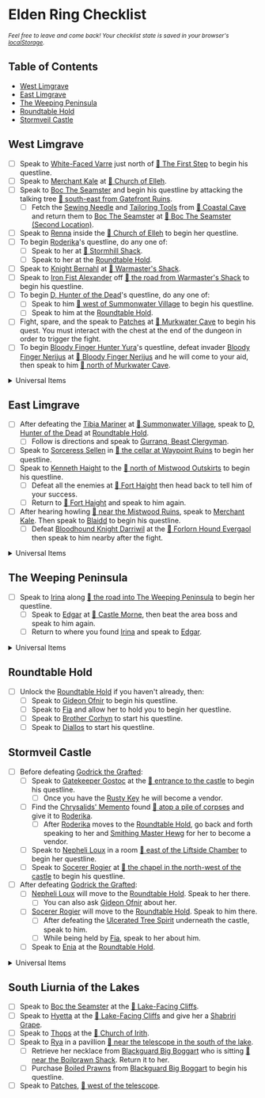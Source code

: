 # Elden Ring Checklist
<sup>*Feel free to leave and come back! Your checklist state is saved in your browser's [localStorage](https://javascript.info/localstorage).*</sup>

## Table of Contents
- [West Limgrave](#west-limgrave)
- [East Limgrave](#east-limgrave)
- [The Weeping Peninsula](#the-weeping-peninsula)
- [Roundtable Hold](#roundtable-hold)
- [Stormveil Castle](#stormveil-castle)

## West Limgrave

- [ ] Speak to [White-Faced Varre](https://eldenring.wiki.fextralife.com/White-Faced+Varre) just north of [📍 The First Step](https://eldenring.wiki.fextralife.com/Interactive+Map?id=457&lat=-195.257812&lng=100.316924&zoom=8&code=mapA) to begin his questline.
- [ ] Speak to [Merchant Kale](https://eldenring.wiki.fextralife.com/Merchant+Kale) at [📍 Church of Elleh](https://eldenring.wiki.fextralife.com/Interactive+Map?id=355&lat=-192.460937&lng=100.200443&zoom=8&code=mapA).
- [ ] Speak to [Boc The Seamster](https://eldenring.wiki.fextralife.com/Boc+the+Seamster) and begin his questline by attacking the talking tree [📍 south-east from Gatefront Ruins](https://eldenring.wiki.fextralife.com/Interactive+Map?id=367&lat=-188.351562&lng=107.571681&zoom=8&code=mapA).
  - [ ] Fetch the [Sewing Needle](https://eldenring.wiki.fextralife.com/Sewing+Needle) and [Tailoring Tools](https://eldenring.wiki.fextralife.com/Tailoring+Tools) from [📍 Coastal Cave](https://eldenring.wiki.fextralife.com/Interactive+Map?id=38&lat=-195.170313&lng=96.059086&zoom=8&code=mapA) and return them to [Boc The Seamster](https://eldenring.wiki.fextralife.com/Boc+the+Seamster) at [📍 Boc The Seamster (Second Location)](https://eldenring.wiki.fextralife.com/Interactive+Map?id=373&lat=-194.5&lng=96.684138&zoom=8&code=mapA).
- [ ] Speak to [Renna](https://eldenring.wiki.fextralife.com/Renna) inside the [📍 Church of Elleh](https://eldenring.wiki.fextralife.com/Interactive+Map?id=355&lat=-192.460937&lng=100.200443&zoom=8&code=mapA) to begin her questline.
- [ ] To begin [Roderika](https://eldenring.wiki.fextralife.com/Roderika)'s questline, do any one of:
  - [ ] Speak to her at [📍 Stormhill Shack](https://eldenring.wiki.fextralife.com/Interactive+Map?id=29&lat=-181.195312&lng=95.699559&zoom=8&code=mapA).
  - [ ] Speak to her at the [Roundtable Hold](https://eldenring.wiki.fextralife.com/Roundtable+Hold).
- [ ] Speak to [Knight Bernahl](https://eldenring.wiki.fextralife.com/Knight+Bernahl) at [📍 Warmaster's Shack](https://eldenring.wiki.fextralife.com/Interactive+Map?id=1216&lat=-179.7&lng=101.5&zoom=8&code=mapA).
- [ ] Speak to [Iron Fist Alexander](https://eldenring.wiki.fextralife.com/Iron+Fist+Alexander) off [📍 the road from Warmaster's Shack](https://eldenring.wiki.fextralife.com/Interactive+Map?id=772&lat=-175.859375&lng=107.059972&zoom=8&code=mapA) to begin his questline.
- [ ] To begin [D, Hunter of the Dead](https://eldenring.wiki.fextralife.com/D+Beholder+of+Death)'s questline, do any one of:
  - [ ] Speak to him [📍 west of Summonwater Village](https://eldenring.wiki.fextralife.com/Interactive+Map?id=962&lat=-175.21875&lng=113.59036&zoom=8&code=mapA) to begin his questline.
  - [ ] Speak to him at the [Roundtable Hold](https://eldenring.wiki.fextralife.com/Roundtable+Hold).
- [ ] Fight, spare, and the speak to [Patches](https://eldenring.wiki.fextralife.com/Patches) at [📍 Murkwater Cave](https://eldenring.wiki.fextralife.com/Interactive+Map?id=1218&lat=-186.34&lng=109.36&zoom=8&code=mapA) to begin his quest. You must interact with the chest at the end of the dungeon in order to trigger the fight.
- [ ] To begin [Bloody Finger Hunter Yura](https://eldenring.wiki.fextralife.com/Bloody+Finger+Hunter+Yura)'s questline, defeat invader [Bloody Finger Nerijus](https://eldenring.wiki.fextralife.com/Bloody+Finger+Nerijus) at [📍 Bloody Finger Nerijus](https://eldenring.wiki.fextralife.com/Interactive+Map?id=1215&lat=-187.29&lng=110.082&zoom=8&code=mapA) and he will come to your aid, then speak to him [📍 north of Murkwater Cave](https://eldenring.wiki.fextralife.com/Interactive+Map?id=5918&lat=-182.164062&lng=110.970145&zoom=8&code=mapA).

<details>
  <summary>Universal Items</summary>

  - [ ] Golden Seeds
    - [ ] Phantom tree [📍 west of Stormgate](https://eldenring.wiki.fextralife.com/Interactive+Map?id=520&lat=-183.34375&lng=95.785416&zoom=8&code=mapA).
    - [ ] Dropped after defeating the boss at [📍 Fringefolk Hero's Grave](https://eldenring.wiki.fextralife.com/Interactive+Map?id=3850&lat=-196.882812&lng=101.777823&zoom=8&code=mapA).
</details>

## East Limgrave

- [ ] After defeating the [Tibia Mariner](https://eldenring.wiki.fextralife.com/Tibia+Mariner) at [📍 Summonwater Village](https://eldenring.wiki.fextralife.com/Interactive+Map?id=965&lat=-174.21875&lng=118.227006&zoom=8&code=mapA), speak to [D, Hunter of the Dead](https://eldenring.wiki.fextralife.com/D+Beholder+of+Death) at [Roundtable Hold](https://eldenring.wiki.fextralife.com/Roundtable+Hold).
  - [ ] Follow is directions and speak to [Gurranq, Beast Clergyman](https://eldenring.wiki.fextralife.com/Gurranq+Beast+Clergyman).
- [ ] Speak to [Sorceress Sellen](https://eldenring.wiki.fextralife.com/Sorceress+Sellen) in [📍 the cellar at Waypoint Ruins](https://eldenring.wiki.fextralife.com/Interactive+Map?id=707&lat=-193.273437&lng=114.989218&zoom=8&code=mapA) to begin her questline.
- [ ] Speak to [Kenneth Haight](https://eldenring.wiki.fextralife.com/Kenneth+Haight) to the [📍 north of Mistwood Outskirts](https://eldenring.wiki.fextralife.com/Interactive+Map?id=831&lat=-182.46875&lng=117.305543&zoom=8&code=mapA) to begin his questline.
  - [ ] Defeat all the enemies at [📍 Fort Haight](https://eldenring.wiki.fextralife.com/Interactive+Map?id=770&lat=-194.304687&lng=125.418491&zoom=8&code=mapA) then head back to tell him of your success.
  - [ ] Return to [📍 Fort Haight](https://eldenring.wiki.fextralife.com/Interactive+Map?id=770&lat=-194.304687&lng=125.418491&zoom=8&code=mapA) and speak to him again.
- [ ] After hearing howling [📍 near the Mistwood Ruins](https://eldenring.wiki.fextralife.com/Interactive+Map?id=4258&lat=-189.739063&lng=118.792343&zoom=8&code=mapA), speak to [Merchant Kale](https://eldenring.wiki.fextralife.com/Merchant+Kale). Then speak to [Blaidd](https://eldenring.wiki.fextralife.com/Blaidd) to begin his questline.
  - [ ] Defeat [Bloodhound Knight Darriwil](https://eldenring.wiki.fextralife.com/Bloodhound+Knight+Darriwil) at the [📍 Forlorn Hound Evergaol](https://eldenring.wiki.fextralife.com/interactive+map?id=766&lat=-202.796875&lng=113.191478&zoom=8&code=mapA) then speak to him nearby after the fight.

<details>
  <summary>Universal Items</summary>

  - [ ] Golden Seeds
    - [ ] Phantom tree [📍 outside Fort Haight](https://eldenring.wiki.fextralife.com/Interactive+Map?id=807&lat=-194.75&lng=124.168221&zoom=8&code=mapA).
    - [ ] Dropped after defeating [Kenneth Haight](https://eldenring.wiki.fextralife.com/Kenneth+Haight) (will end questline prematurely).
</details>

## The Weeping Peninsula

- [ ] Speak to [Irina](https://eldenring.wiki.fextralife.com/Irina) along [📍 the road into The Weeping Peninsula](https://eldenring.wiki.fextralife.com/Interactive+Map?id=489&lat=-207.28125&lng=117.402738&zoom=8&code=mapA) to begin her questline.
  - [ ] Speak to [Edgar](https://eldenring.wiki.fextralife.com/Edgar) at [📍 Castle Morne](https://eldenring.wiki.fextralife.com/Interactive+Map?id=476&lat=-224.898437&lng=110.691781&zoom=8&code=mapA), then beat the area boss and speak to him again.
  - [ ] Return to where you found [Irina](https://eldenring.wiki.fextralife.com/Irina) and speak to [Edgar](https://eldenring.wiki.fextralife.com/Edgar).

<details>
  <summary>Universal Items</summary>

  - [ ] Golden Seeds
    - [ ] Phantom tree [📍 on the road to Castle Morne](https://eldenring.wiki.fextralife.com/Interactive+Map?id=5961&lat=-219.82&lng=112.25&zoom=8&code=mapA).
</details>

## Roundtable Hold
- [ ] Unlock the [Roundtable Hold](https://eldenring.wiki.fextralife.com/Roundtable+Hold) if you haven't already, then:
  - [ ] Speak to [Gideon Ofnir](https://eldenring.wiki.fextralife.com/Gideon+Ofnir) to begin his questline.
  - [ ] Speak to [Fia](https://eldenring.wiki.fextralife.com/Fia) and allow her to hold you to begin her questline.
  - [ ] Speak to [Brother Corhyn](https://eldenring.wiki.fextralife.com/Brother+Corhyn) to start his questline.
  - [ ] Speak to [Diallos](https://eldenring.wiki.fextralife.com/Diallos) to start his questline.

## Stormveil Castle
- [ ] Before defeating [Godrick the Grafted](https://eldenring.wiki.fextralife.com/Godrick+the+Grafted):
  - [ ] Speak to [Gatekeeper Gostoc](https://eldenring.wiki.fextralife.com/Gatekeeper+Gostoc) at the [📍 entrance to the castle](https://eldenring.wiki.fextralife.com/Interactive+map?id=6394&lat=-181.578125&lng=89.153153&zoom=8&code=mapA) to begin his questline.
    - [ ] Once you have the [Rusty Key](https://eldenring.wiki.fextralife.com/Rusty+Key) he will become a vendor.
  - [ ] Find the [Chrysalids' Memento](https://eldenring.wiki.fextralife.com/Chrysalids'+Memento) found [📍 atop a pile of corpses](https://eldenring.wiki.fextralife.com/Interactive+Map?id=925&lat=-179.625&lng=86.605711&zoom=8&code=mapA) and give it to [Roderika](https://eldenring.wiki.fextralife.com/Roderika).
    - [ ] After [Roderika](https://eldenring.wiki.fextralife.com/Roderika) moves to the [Roundtable Hold](https://eldenring.wiki.fextralife.com/Roundtable+Hold), go back and forth speaking to her and [Smithing Master Hewg](https://eldenring.wiki.fextralife.com/Smithing+Master+Hewg) for her to become a vendor.
  - [ ] Speak to [Nepheli Loux](https://eldenring.wiki.fextralife.com/Nepheli) in a room [📍 east of the Liftside Chamber](https://eldenring.wiki.fextralife.com/Interactive+Map?id=961&lat=-177.0625&lng=87.08699&zoom=8&code=mapA) to begin her questline.
  - [ ] Speak to [Socerer Rogier](https://eldenring.wiki.fextralife.com/Sorcerer+Rogier) at [📍 the chapel in the north-west of the castle](https://eldenring.wiki.fextralife.com/Interactive+Map?id=1103&lat=-177.660938&lng=85.012938&zoom=8&code=mapA) to begin his questline.
- [ ] After defeating [Godrick the Grafted](https://eldenring.wiki.fextralife.com/Godrick+the+Grafted):
  - [ ] [Nepheli Loux](https://eldenring.wiki.fextralife.com/Nepheli) will move to the [Roundtable Hold](https://eldenring.wiki.fextralife.com/Roundtable+Hold). Speak to her there.
    - [ ] You can also ask [Gideon Ofnir](https://eldenring.wiki.fextralife.com/Gideon+Ofnir) about her.
  - [ ] [Socerer Rogier](https://eldenring.wiki.fextralife.com/Sorcerer+Rogier) will move to the [Roundtable Hold](https://eldenring.wiki.fextralife.com/Roundtable+Hold). Speak to him there.
    - [ ] After defeating the [Ulcerated Tree Spirit](https://eldenring.wiki.fextralife.com/Lesser+Ulcerated+Tree+Spirit) underneath the castle, speak to him.
    - [ ] While being held by [Fia](https://eldenring.wiki.fextralife.com/Fia), speak to her about him.
  - [ ] Speak to [Enia](https://eldenring.wiki.fextralife.com/Enia) at the [Roundtable Hold](https://eldenring.wiki.fextralife.com/Roundtable+Hold).

<details>
  <summary>Universal Items</summary>

  - [ ] Golden Seeds
    - [ ] Given by [Roderika](https://eldenring.wiki.fextralife.com/Roderika) in exchange for the [Chrysalids' Memento](https://eldenring.wiki.fextralife.com/Chrysalids'+Memento), or left at [📍 Stormhill Shack](https://eldenring.wiki.fextralife.com/Interactive+Map?id=29&lat=-181.195312&lng=95.699559&zoom=8&code=mapA) after she leaves.
</details>

## South Liurnia of the Lakes
- [ ] Speak to [Boc the Seamster](https://eldenring.wiki.fextralife.com/Boc+the+Seamster) at the [📍 Lake-Facing Cliffs](https://eldenring.wiki.fextralife.com/Interactive+Map?id=745&code=mapA).
- [ ] Speak to [Hyetta](https://eldenring.wiki.fextralife.com/Hyetta) at the [📍 Lake-Facing Cliffs](https://eldenring.wiki.fextralife.com/Interactive+Map?id=745&code=mapA) and give her a [Shabriri Grape](https://eldenring.wiki.fextralife.com/Shabriri+Grape).
- [ ] Speak to [Thops](https://eldenring.wiki.fextralife.com/Thops) at the [📍 Church of Irith](https://eldenring.wiki.fextralife.com/Interactive+Map?id=799&code=mapA).
- [ ] Speak to [Rya](https://eldenring.wiki.fextralife.com/Rya) in a pavillion [📍 near the telescope in the south of the lake](https://eldenring.wiki.fextralife.com/Interactive+Map?id=6127&code=mapA).
  - [ ] Retrieve her necklace from [Blackguard Big Boggart](https://eldenring.wiki.fextralife.com/Blackguard+Big+Boggart) who is sitting [📍 near the Boilprawn Shack](https://eldenring.wiki.fextralife.com/Interactive+Map?id=4547&code=mapA). Return it to her.
  - [ ] Purchase [Boiled Prawns](https://eldenring.wiki.fextralife.com/Boiled+Prawn) from [Blackguard Big Boggart](https://eldenring.wiki.fextralife.com/Blackguard+Big+Boggart) to begin his questline.
- [ ] Speak to [Patches](https://eldenring.wiki.fextralife.com/Patches), [📍 west of the telescope](https://eldenring.wiki.fextralife.com/Interactive+Map?id=3272&code=mapA).
